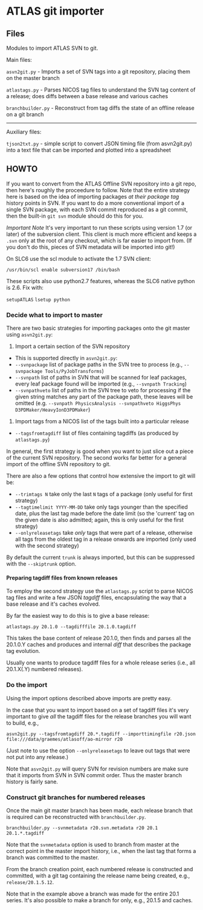 ATLAS git importer
==================

Files
-----

Modules to import ATLAS SVN to git.

Main files:

`asvn2git.py` - Imports a set of SVN tags into a git repository, placing them on the 
master branch

`atlastags.py` - Parses NICOS tag files to understand the SVN tag content
of a release; does diffs between a base release and various caches

`branchbuilder.py` - Reconstruct from tag diffs the state of an offline release
on a git branch

---

Auxiliary files:

`tjson2txt.py` - simple script to convert JSON timing file (from asvn2git.py) into
a text file that can be imported and plotted into a spreadsheet


HOWTO
-----

If you want to convert from the ATLAS Offline SVN repository into a git repo, then
here's roughly the proceedure to follow. Note that the entire strategy here is based 
on the idea of importing packages _at their package tag_ history points in SVN. If
you want to do a more conventional import of a single SVN package, with each SVN
commit reproduced as a git commit, then the built-in `git svn` module should do this
for you.

*Important Note* It's very important to run these scripts using version 1.7
(or later) of the subversion client. This client is much more efficient and
keeps a `.svn` only at the root of any checkout, which is far easier to import 
from. (If you don't do this, pieces of SVN metadata will be imported into git!)

On SLC6 use the scl module to activate the 1.7 SVN client:

`/usr/bin/scl enable subversion17 /bin/bash`

These scripts also use python2.7 features, whereas the SLC6 native python is 2.6.
Fix with:

`setupATLAS`
`lsetup python`

### Decide what to import to master

There are two basic strategies for importing packages onto the git master using `asvn2git.py`:

1. Import a certain section of the SVN repository
  * This is supported directly in `asvn2git.py`:
  * `--svnpackage` list of package paths in the SVN tree to process (e.g., `--svnpackage Tools/PyJobTransforms`)
  * `--svnpath` list of paths in SVN that will be scanned for leaf packages, 
  every leaf package found will be imported (e.g., `--svnpath Tracking`)
  * `--svnpathveto` list of paths in the SVN tree to veto for processing if the given string
  matches any part of the package path, these leaves will be omitted 
  (e.g. `--svnpath PhysicsAnalysis --svnpathveto HiggsPhys D3PDMaker/HeavyIonD3PDMaker`)

1. Import tags from a NICOS list of the tags built into a particular release
  * `--tagsfromtagdiff` list of files containing tagdiffs (as produced by `atlastags.py`)
  
In general, the first strategy is good when you want to just slice out a piece of the 
current SVN repository. The second works far better for a general import of the offline
SVN repository to git.

There are also a few options that control how extensive the import to git will be:

* `--trimtags N` take only the last `N` tags of a package (only useful for first strategy)
* `--tagtimelimit YYYY-MM-DD` take only tags younger than the specified date, plus the last tag made 
  before the date limit (so the 'current' tag on the given date is also admitted; again, this 
  is only useful for the first strategy)
* `--onlyreleasetags` take _only_ tags that were part of a release, otherwise all tags
  from the oldest tag in a release onwards are imported (only used with the second
  strategy)
  
By default the current `trunk` is always imported, but this can be suppressed with 
the `--skiptrunk` option.

#### Preparing tagdiff files from known releases

To employ the second strategy use the `atlastags.py` script to parse NICOS tag files and
write a few JSON _tagdiff_ files, encapsulating the way that a base release and it's caches
evolved.

By far the easiest way to do this is to give a base release:

`atlastags.py 20.1.0 --tagdifffile 20.1.0.tagdiff`

This takes the base content of release 20.1.0, then finds and parses all the 20.1.0.Y caches
and produces and internal _diff_ that describes the package tag evolution.

Usually one wants to produce tagdiff files for a whole release series (i.e., all 20.1.X(.Y)
numbered releases).

### Do the import

Using the import options described above imports are pretty easy.

In the case that you want to import based on a set of tagdiff files it's very important
to give *all* the tagdiff files for the release branches you will want to build, e.g.,

`asvn2git.py --tagsfromtagdiff 20.*.tagdiff --importtimingfile r20.json file:///data/graemes/atlasoff/ao-mirror r20`

(Just note to use the option `--onlyreleasetags` to leave out tags that were not put 
into any release.)

Note that `asvn2git.py` will query SVN for revision numbers are make sure that it 
imports from SVN in SVN commit order. Thus the master branch history is fairly sane.


### Construct git branches for numbered releases

Once the main git master branch has been made, each release branch that is required 
can be reconstructed with `branchbuilder.py`.

`branchbuilder.py --svnmetadata r20.svn.metadata r20 20.1 20.1.*.tagdiff`

Note that the `svnmetadata` option is used to branch from master at the correct 
point in the master import history, i.e., when the last tag that forms a branch
was committed to the master.

From the branch creation point, each numbered release is constructed and committed,
with a git tag containing the release name being created, e.g., `release/20.1.5.12`.

Note that in the example above a branch was made for the entire 20.1 series. It's
also possible to make a branch for only, e.g., 20.1.5 and caches.




